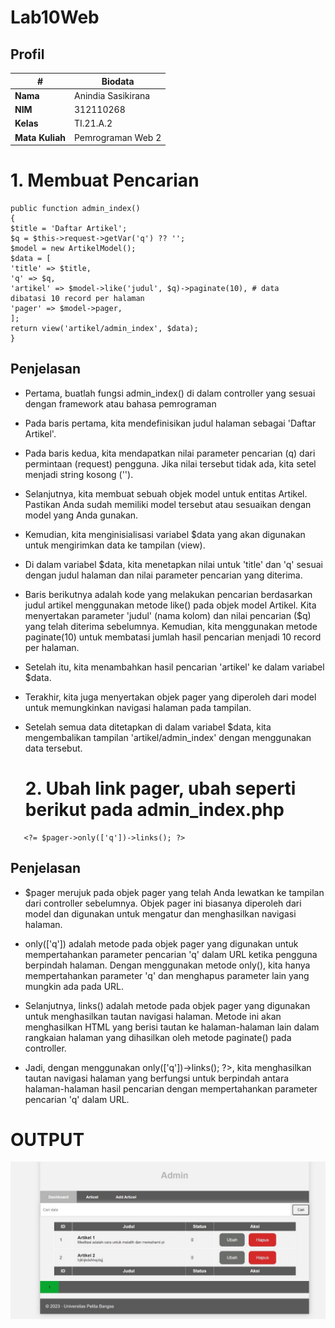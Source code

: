 # Lab10Web

## Profil
| #               | Biodata              |
| --------------- | -----------------    |
| **Nama**        | Anindia Sasikirana   |
| **NIM**         | 312110268            |
| **Kelas**       | TI.21.A.2            |
| **Mata Kuliah** | Pemrograman Web 2    |

# 1. Membuat Pencarian

```
public function admin_index()
{
$title = 'Daftar Artikel';
$q = $this->request->getVar('q') ?? '';
$model = new ArtikelModel();
$data = [
'title' => $title,
'q' => $q,
'artikel' => $model->like('judul', $q)->paginate(10), # data
dibatasi 10 record per halaman
'pager' => $model->pager,
];
return view('artikel/admin_index', $data);
}
```

## Penjelasan

- Pertama, buatlah fungsi admin_index() di dalam controller yang sesuai dengan framework atau bahasa pemrograman

- Pada baris pertama, kita mendefinisikan judul halaman sebagai 'Daftar Artikel'.

- Pada baris kedua, kita mendapatkan nilai parameter pencarian (q) dari permintaan (request) pengguna. Jika nilai tersebut tidak ada, kita setel menjadi string kosong ('').

- Selanjutnya, kita membuat sebuah objek model untuk entitas Artikel. Pastikan Anda sudah memiliki model tersebut atau sesuaikan dengan model yang Anda gunakan.

- Kemudian, kita menginisialisasi variabel $data yang akan digunakan untuk mengirimkan data ke tampilan (view).

- Di dalam variabel $data, kita menetapkan nilai untuk 'title' dan 'q' sesuai dengan judul halaman dan nilai parameter pencarian yang diterima.

- Baris berikutnya adalah kode yang melakukan pencarian berdasarkan judul artikel menggunakan metode like() pada objek model Artikel. Kita menyertakan parameter 'judul' (nama kolom) dan nilai pencarian ($q) yang telah diterima sebelumnya. Kemudian, kita menggunakan metode paginate(10) untuk membatasi jumlah hasil pencarian menjadi 10 record per halaman.

- Setelah itu, kita menambahkan hasil pencarian 'artikel' ke dalam variabel $data.

- Terakhir, kita juga menyertakan objek pager yang diperoleh dari model untuk memungkinkan navigasi halaman pada tampilan.

- Setelah semua data ditetapkan di dalam variabel $data, kita mengembalikan tampilan 'artikel/admin_index' dengan menggunakan data tersebut.


  # 2. Ubah link pager, ubah seperti berikut pada admin_index.php

```
   <?= $pager->only(['q'])->links(); ?>
```

## Penjelasan 

- $pager merujuk pada objek pager yang telah Anda lewatkan ke tampilan dari controller sebelumnya. Objek pager ini biasanya diperoleh dari model dan digunakan untuk mengatur dan menghasilkan navigasi halaman.

- only(['q']) adalah metode pada objek pager yang digunakan untuk mempertahankan parameter pencarian 'q' dalam URL ketika pengguna berpindah halaman. Dengan menggunakan metode only(), kita hanya mempertahankan parameter 'q' dan menghapus parameter lain yang mungkin ada pada URL.

- Selanjutnya, links() adalah metode pada objek pager yang digunakan untuk menghasilkan tautan navigasi halaman. Metode ini akan menghasilkan HTML yang berisi tautan ke halaman-halaman lain dalam rangkaian halaman yang dihasilkan oleh metode paginate() pada controller.

- Jadi, dengan menggunakan <?= $pager->only(['q'])->links(); ?>, kita menghasilkan tautan navigasi halaman yang berfungsi untuk berpindah antara halaman-halaman hasil pencarian dengan mempertahankan parameter pencarian 'q' dalam URL.


# OUTPUT 

![gambar 1](ss/1.jpg)
